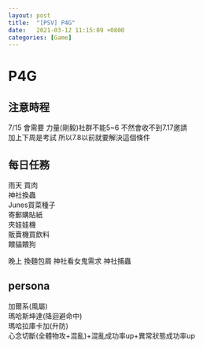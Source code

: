 ```yaml
---
layout: post
title:  "[PSV] P4G"
date:   2021-03-12 11:15:09 +0800
categories: [Game]
---
```


# P4G

## 注意時程
7/15 會需要 力量(剛毅)社群不能5~6 不然會收不到7.17邀請  
加上下周是考試 所以7.8以前就要解決這個條件  

## 每日任務

雨天 買肉  
神社換蟲  
Junes買菜種子  
寄郵購貼紙  
夾娃娃機  
販賣機買飲料  
餵貓餵狗  

晚上 
換麵包屑 
神社看女鬼需求
神社捕蟲

## persona

加爾系(風屬)  
瑪哈斯坤達(降迴避命中)  
瑪哈拉庫卡加(升防)  
心念切斷(全體物攻+混亂)+混亂成功率up+異常狀態成功率up  
